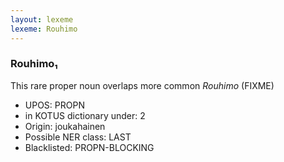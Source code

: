 ```yaml
---
layout: lexeme
lexeme: Rouhimo
---
```


###  Rouhimo₁

This rare proper noun overlaps more common *Rouhimo* (FIXME)
* UPOS:  PROPN
* in KOTUS dictionary under:  2
* Origin:  joukahainen
* Possible NER class:  LAST
* Blacklisted:  PROPN-BLOCKING

